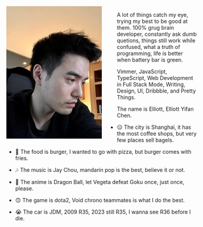 <img align="left" src="images/picture.jpeg" style="padding-right: 40px; height=400px">

A lot of things catch my eye, trying my best to be good at them. 100% grug brain developer, constantly ask dumb quetions, things still work while confused, what a truth of programming, life is better when battery bar is green.

Vimmer, JavaScript, TypeScript, Web Development in Full Stack Mode, Writing, Design, UI, Dribbble, and Pretty Things.

<!-- ![](images/picture.jpeg){: style="float: left"} -->

The name is Elliott, Elliott Yifan Chen.

- 😑 The city is Shanghai, it has the most coffee shops, but very few places sell bagels.

- 🤩 The food is burger, I wanted to go with pizza, but burger comes with fries.

- 🎶 The music is Jay Chou, mandarin pop is the best, believe it or not.

- 🙏 The anime is Dragon Ball, let Vegeta defeat Goku once, just once, please.

- 🙃 The game is dota2, Void chrono teammates is what I do the best.

- 😭 The car is JDM, 2009 R35, 2023 still R35, I wanna see R36 before I die.
